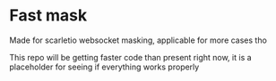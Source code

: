 # Fast mask

Made for scarletio websocket masking, applicable for more cases tho

This repo will be getting faster code than present right now, it is a placeholder for seeing if everything works properly